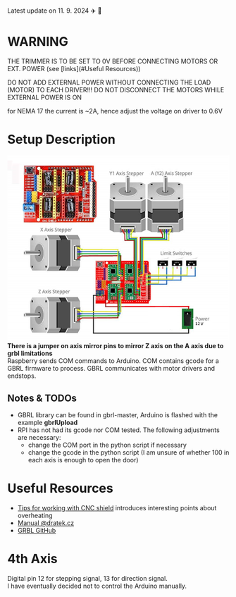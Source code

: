 Latest update on 11. 9. 2024 :airplane: :city_sunrise:

# WARNING
THE TRIMMER IS TO BE SET TO 0V BEFORE CONNECTING MOTORS OR EXT. POWER (see [links](#Useful Resources))

DO NOT ADD EXTERNAL POWER WITHOUT CONNECTING THE LOAD (MOTOR) TO EACH DRIVER!!! DO NOT DISCONNECT THE MOTORS WHILE EXTERNAL POWER IS ON

for NEMA 17 the current is ~2A, hence adjust the voltage on driver to 0.6V

# Setup Description
![cnc shield connection schematic](https://github.com/BUT-DRONE-RESEARCH-CENTER/peripherals_hangar/blob/main/documentation/cnc_shield_connection.png)
**There is a jumper on axis mirror pins to mirror Z axis on the A axis due to grbl limitations**\
Raspberry sends COM commands to Arduino. COM contains gcode for a GBRL firmware to process. GBRL communicates with motor drivers and endstops.
## Notes & TODOs
- GBRL library can be found in gbrl-master, Arduino is flashed with the example **gbrlUpload**
- RPI has not had its gcode nor COM tested. The following adjustments are necessary:
  - change the COM port in the python script if necessary
  - change the gcode in the python script (I am unsure of whether 100 in each axis is enough to open the door)

# Useful Resources
- [Tips for working with CNC shield](https://www.youtube.com/watch?v=OfyT1xTZC6o&ab_channel=jtechcustoms) introduces interesting points about overheating
- [Manual @dratek.cz](https://navody.dratek.cz/navody-k-produktum/arduino-cnc-shield-driver-a4988-motor-28byj-48.html)
- [GRBL GitHub](https://github.com/gnea/grbl)

# 4th Axis
Digital pin 12 for stepping signal, 13 for direction signal.\
I have eventually decided not to control the Arduino manually.
